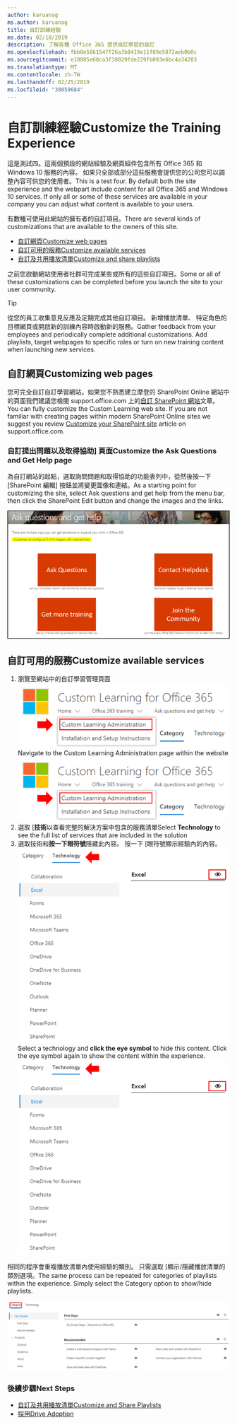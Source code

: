 ```yaml
---
author: karuanag
ms.author: karuanag
title: 自訂訓練經驗
ms.date: 02/10/2019
description: 了解各種 Office 365 提供自訂學習的自訂
ms.openlocfilehash: fbb8e5861547f26a3b8419e11f89e5872aeb0b0c
ms.sourcegitcommit: e10085e60ca3f38029fde229fb093e6bc4a34203
ms.translationtype: MT
ms.contentlocale: zh-TW
ms.lasthandoff: 02/25/2019
ms.locfileid: "30059684"
---
```

# <a name="customize-the-training-experience"></a><span data-ttu-id="aeecd-103">自訂訓練經驗</span><span class="sxs-lookup"><span data-stu-id="aeecd-103">Customize the Training Experience</span></span>

<span data-ttu-id="aeecd-p101">這是測試四。這兩個預設的網站經驗及網頁組件包含所有 Office 365 和 Windows 10 服務的內容。 如果只全部或部分這些服務會提供您的公司您可以調整內容可供您的使用者。</span><span class="sxs-lookup"><span data-stu-id="aeecd-p101">This is a test four. By default both the site experience and the webpart include content for all Office 365 and Windows 10 services.  If only all or some of these services are available in your company you can adjust what content is available to your users.</span></span>  

<span data-ttu-id="aeecd-107">有數種可使用此網站的擁有者的自訂項目。</span><span class="sxs-lookup"><span data-stu-id="aeecd-107">There are several kinds of customizations that are available to the owners of this site.</span></span> 

- [<span data-ttu-id="aeecd-108">自訂網頁</span><span class="sxs-lookup"><span data-stu-id="aeecd-108">Customize web pages</span></span>](#customizing-web-pages)
- [<span data-ttu-id="aeecd-109">自訂可用的服務</span><span class="sxs-lookup"><span data-stu-id="aeecd-109">Customize available services</span></span>](#customize-available-services)
- [<span data-ttu-id="aeecd-110">自訂及共用播放清單</span><span class="sxs-lookup"><span data-stu-id="aeecd-110">Customize and share playlists</span></span>](customplaylist.md)

<span data-ttu-id="aeecd-111">之前您啟動網站使用者社群可完成某些或所有的這些自訂項目。</span><span class="sxs-lookup"><span data-stu-id="aeecd-111">Some or all of these customizations can be completed before you launch the site to your user community.</span></span>  

> [!TIP]
> <span data-ttu-id="aeecd-p102">從您的員工收集意見反應及定期完成其他自訂項目。 新增播放清單、 特定角色的目標網頁或開啟新的訓練內容時啟動新的服務。</span><span class="sxs-lookup"><span data-stu-id="aeecd-p102">Gather feedback from your employees and periodically complete additional customizations.  Add playlists, target webpages to specific roles or turn on new training content when launching new services.</span></span> 

## <a name="customizing-web-pages"></a><span data-ttu-id="aeecd-114">自訂網頁</span><span class="sxs-lookup"><span data-stu-id="aeecd-114">Customizing web pages</span></span>

<span data-ttu-id="aeecd-p103">您可完全自訂自訂學習網站。如果您不熟悉建立摩登的 SharePoint Online 網站中的頁面我們建議您檢閱 support.office.com 上的[自訂 SharePoint 網站](https://support.office.com/en-us/article/customize-your-sharepoint-site-320b43e5-b047-4fda-8381-f61e8ac7f59b)文章。</span><span class="sxs-lookup"><span data-stu-id="aeecd-p103">You can fully customize the Custom Learning web site. If you are not familiar with creating pages within modern SharePoint Online sites we suggest you review [Customize your SharePoint site](https://support.office.com/en-us/article/customize-your-sharepoint-site-320b43e5-b047-4fda-8381-f61e8ac7f59b) article on support.office.com.</span></span> 

### <a name="customize-the-ask-questions-and-get-help-page"></a><span data-ttu-id="aeecd-117">自訂**提出問題以及取得協助**] 頁面</span><span class="sxs-lookup"><span data-stu-id="aeecd-117">Customize the **Ask Questions and Get Help** page</span></span>

<span data-ttu-id="aeecd-118">為自訂網站的起點，選取詢問問題和取得協助的功能表列中，從然後按一下 [SharePoint 編輯] 按鈕並將變更圖像和連結。</span><span class="sxs-lookup"><span data-stu-id="aeecd-118">As a starting point for customizing the site, select Ask questions and get help from the menu bar, then click the SharePoint Edit button and change the images and the links.</span></span> 

![custom_ask.png](media/custom_ask.png)

## <a name="customize-available-services"></a><span data-ttu-id="aeecd-120">自訂可用的服務</span><span class="sxs-lookup"><span data-stu-id="aeecd-120">Customize available services</span></span>

1.  <span data-ttu-id="aeecd-121">瀏覽至網站中的自訂學習管理頁面![custom_admin.png](media/custom_admin.png)</span><span class="sxs-lookup"><span data-stu-id="aeecd-121">Navigate to the Custom Learning Administration page within the website ![custom_admin.png](media/custom_admin.png)</span></span>
1. <span data-ttu-id="aeecd-122">選取 [**技術**以查看完整的解決方案中包含的服務清單</span><span class="sxs-lookup"><span data-stu-id="aeecd-122">Select **Technology** to see the full list of services that are included in the solution</span></span>
1. <span data-ttu-id="aeecd-p104">選取技術和**按一下眼符號**隱藏此內容。 按一下 [眼符號顯示經驗內的內容。![自訂](media/custom_techlist.png)</span><span class="sxs-lookup"><span data-stu-id="aeecd-p104">Select a technology and **click the eye symbol** to hide this content.  Click the eye symbol again to show the content within the experience. ![custom](media/custom_techlist.png)</span></span>

<span data-ttu-id="aeecd-p105">相同的程序會重複播放清單內使用經驗的類別。 只需選取 [顯示/隱藏播放清單的類別選項。</span><span class="sxs-lookup"><span data-stu-id="aeecd-p105">The same process can be repeated for categories of playlists within the experience.  Simply select the Category option to show/hide playlists.</span></span> 

![custom_cat.png](media/custom_cat.png)

### <a name="next-steps"></a><span data-ttu-id="aeecd-129">後續步驟</span><span class="sxs-lookup"><span data-stu-id="aeecd-129">Next Steps</span></span>

- [<span data-ttu-id="aeecd-130">自訂及共用播放清單</span><span class="sxs-lookup"><span data-stu-id="aeecd-130">Customize and Share Playlists</span></span>](customplaylist.md)
- [<span data-ttu-id="aeecd-131">採用</span><span class="sxs-lookup"><span data-stu-id="aeecd-131">Drive Adoption</span></span>](driveadoption.md) 